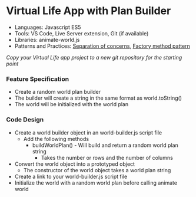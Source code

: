 
# Virtual Life App with Plan Builder

* Languages: Javascript ES5
* Tools: VS Code, Live Server extension, Git (if available)
* Libraries: animate-world.js
* Patterns and Practices: [Separation of concerns](http://codebasecamp.org/wikipedia/separation_of_concerns.html), [Factory method pattern](http://codebasecamp.org/wikipedia/factory_method_pattern.html)

*Copy your Virtual Life app project to a new git repository for the starting point*

### Feature Specification

* Create a random world plan builder
* The builder will create a string in the same format as world.toString()
* The world will be initialized with the world plan

### Code Design

* Create a world builder object in an world-builder.js script file
	* Add the following methods
		* buildWorldPlan() - Will build and return a random world plan string
			* Takes the number or rows and the number of columns
* Convert the world object into a prototyped object
	* The constructor of the world object takes a world plan string
* Create a link to your world-builder.js script file
* Initialize the world with a random world plan before calling animate world
